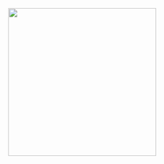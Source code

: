 <img src="https://github.com/user-attachments/assets/c6795b1f-48a5-4b54-88dd-17ed9b003588" alt="" width="300"/>
